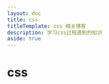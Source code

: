 ```yaml
---
layout: doc
title: css
titleTemplate: css 相关博客
description: 学习css过程遇到的知识
aside: true
---
```

# css <Badge type="tip" text="^1.9.0" />
